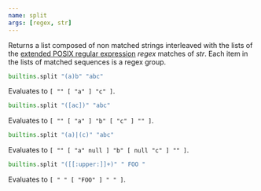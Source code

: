 ```yaml
---
name: split
args: [regex, str]
---
```

Returns a list composed of non matched strings interleaved with the
lists of the [extended POSIX regular
expression](http://pubs.opengroup.org/onlinepubs/9699919799/basedefs/V1_chap09.html#tag_09_04)
*regex* matches of *str*. Each item in the lists of matched
sequences is a regex group.

```nix
builtins.split "(a)b" "abc"
```

Evaluates to `[ "" [ "a" ] "c" ]`.

```nix
builtins.split "([ac])" "abc"
```

Evaluates to `[ "" [ "a" ] "b" [ "c" ] "" ]`.

```nix
builtins.split "(a)|(c)" "abc"
```

Evaluates to `[ "" [ "a" null ] "b" [ null "c" ] "" ]`.

```nix
builtins.split "([[:upper:]]+)" " FOO "
```

Evaluates to `[ " " [ "FOO" ] " " ]`.
